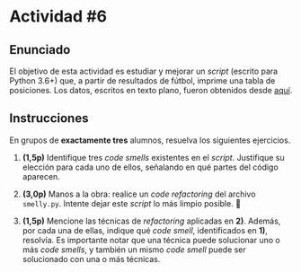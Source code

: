 # Actividad \#6

## Enunciado

El objetivo de esta actividad es estudiar y mejorar un _script_ (escrito para Python 3.6+) que,
a partir de resultados de fútbol, imprime una tabla de posiciones.
Los datos, escritos en texto plano, fueron obtenidos desde [aquí](
https://github.com/openfootball/eng-england/blob/master/2018-19/1-premierleague.txt).

## Instrucciones

En grupos de **exactamente tres** alumnos, resuelva los siguientes ejercicios.

1. **(1,5p)** Identifique tres _code smells_ existentes en el _script_.
   Justifique su elección para cada uno de ellos, señalando en qué partes del código aparecen.

2. **(3,0p)** Manos a la obra: realice un _code refactoring_ del archivo `smelly.py`.
   Intente dejar este _script_ lo más limpio posible. :bathtub:

3. **(1,5p)** Mencione las técnicas de _refactoring_ aplicadas en **2)**.
   Además, por cada una de ellas, indique qué _code smell_, identificados en **1)**, resolvía.
   Es importante notar que una técnica puede solucionar uno o más _code smells_,
   y también un mismo _code smell_ puede ser solucionado con una o más técnicas.
